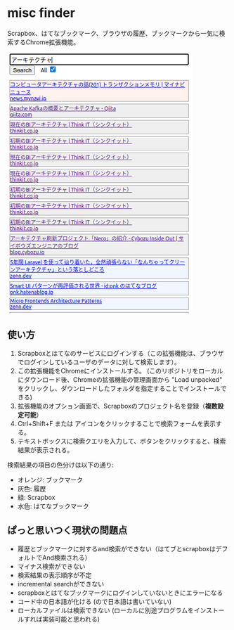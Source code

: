 # misc finder

Scrapbox、はてなブックマーク、ブラウザの履歴、ブックマークから一気に検索するChrome拡張機能。

![](./screen.png)

## 使い方

1. Scrapboxとはてなのサービスにログインする（この拡張機能は、ブラウザでログインしているユーザのデータに対して検索します）。
2. この拡張機能をChromeにインストールする。 (このリポジトリをローカルにダウンロード後、Chromeの拡張機能の管理画面から "Load unpacked" をクリックし、ダウンロードしたフォルダを指定することでインストールできる)
3. 拡張機能のオプション画面で、Scrapboxのプロジェクト名を登録（**複数設定可能**）
4. Ctrl+Shift+F または アイコンをクリックすることで検索フォームを表示する。
5. テキストボックスに検索クエリを入力して、ボタンをクリックすると、検索結果が表示される。

検索結果の項目の色分けは以下の通り:
* オレンジ: ブックマーク
* 灰色: 履歴
* 緑: Scrapbox
* 水色: はてなブックマーク

## ぱっと思いつく現状の問題点
* 履歴とブックマークに対するand検索ができない（はてブとscrapboxはデフォルトでAnd検索される）
* マイナス検索ができない
* 検索結果の表示順序が不定
* incremental searchができない
* scrapboxとはてなブックマークにログインしていないときにエラーになる
* コード中の日本語が化ける (ので日本語は書いていない)
* ローカルファイルは検索できない (ローカルに別途プログラムをインストールすれば実装可能と思われる)
